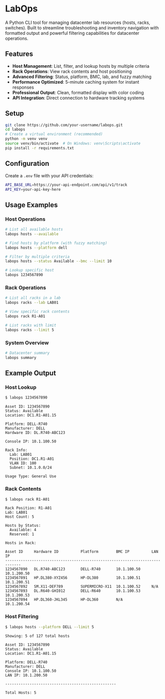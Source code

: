 # LabOps

A Python CLI tool for managing datacenter lab resources (hosts, racks, switches).
Built to streamline troubleshooting and inventory navigation with formatted output
and powerful filtering capabilities for datacenter operations.

## Features

- **Host Management**: List, filter, and lookup hosts by multiple criteria
- **Rack Operations**: View rack contents and host positioning
- **Advanced Filtering**: Status, platform, BMC, lab, and fuzzy matching
- **Performance Optimized**: 5-minute caching system for instant responses
- **Professional Output**: Clean, formatted display with color coding
- **API Integration**: Direct connection to hardware tracking systems

## Setup

```bash
git clone https://github.com/your-username/labops.git
cd labops
# Create a virtual environment (recommended)
python -m venv venv
source venv/bin/activate  # On Windows: venv\Scripts\activate
pip install -r requirements.txt
```

## Configuration

Create a `.env` file with your API credentials:
```bash
API_BASE_URL=https://your-api-endpoint.com/api/v1/track
API_KEY=your-api-key-here
```

## Usage Examples

### Host Operations
```bash
# List all available hosts
labops hosts --available

# Find hosts by platform (with fuzzy matching)
labops hosts --platform dell

# Filter by multiple criteria
labops hosts --status Available --bmc --limit 10

# Lookup specific host
labops 1234567890
```

### Rack Operations
```bash
# List all racks in a lab
labops racks --lab LAB01

# View specific rack contents
labops rack R1-A01

# List racks with limit
labops racks --limit 5
```

### System Overview
```bash
# Datacenter summary
labops summary
```

## Example Output

### Host Lookup
```bash
$ labops 1234567890
```
```
Asset ID: 1234567890
Status: Available
Location: DC1.R1-A01.15

Platform: DELL-R740
Manufacturer: DELL
Hardware ID: DL.R740-ABC123

Console IP: 10.1.100.50

Rack Info:
  Lab: LAB01
  Position: DC1.R1-A01
  VLAN ID: 100
  Subnet: 10.1.0.0/24

Usage Type: General Use
```

### Rack Contents
```bash
$ labops rack R1-A01
```
```
Rack Position: R1-A01
Lab: LAB01
Host Count: 5

Hosts by Status:
  Available: 4
  Reserved: 1

Hosts in Rack:

Asset ID     Hardware ID          Platform        BMC IP          LAN IP
-----------------------------------------------------------------------------
1234567890   DL.R740-ABC123       DELL-R740       10.1.100.50     10.1.200.50
1234567891   HP.DL380-XYZ456      HP-DL380        10.1.100.51     10.1.200.51
1234567892   SM.X11-DEF789        SUPERMICRO-X11  10.1.100.52     N/A
1234567893   DL.R640-GHI012       DELL-R640       10.1.100.53     10.1.200.53
1234567894   HP.DL360-JKL345      HP-DL360        N/A             10.1.200.54
```

### Host Filtering
```bash
$ labops hosts --platform DELL --limit 5
```
```
Showing: 5 of 127 total hosts

Asset ID: 1234567890
Status: Available
Location: DC1.R1-A01.15

Platform: DELL-R740
Manufacturer: DELL
Console IP: 10.1.100.50
LAN IP: 10.1.200.50

--------------------------------------------------

Total Hosts: 5
```
